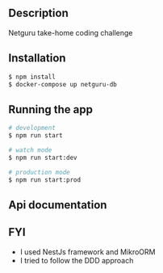 
## Description
Netguru take-home coding challenge

## Installation

```bash
$ npm install
$ docker-compose up netguru-db
```


## Running the app

```bash
# development
$ npm run start

# watch mode
$ npm run start:dev

# production mode
$ npm run start:prod
```

## Api documentation

## FYI
 - I used NestJs framework and MikroORM
 - I tried to follow the DDD approach